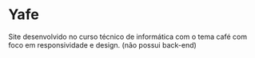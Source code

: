 # Yafe
 Site desenvolvido no curso técnico de informática com o tema café com foco em responsividade e design. (não possui back-end)
